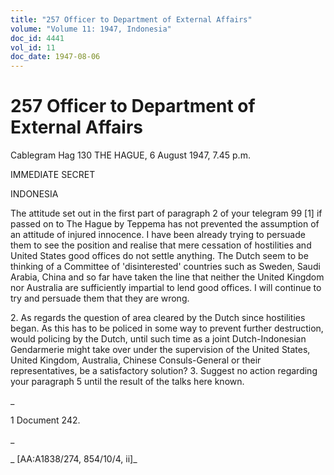 ```yaml
---
title: "257 Officer to Department of External Affairs"
volume: "Volume 11: 1947, Indonesia"
doc_id: 4441
vol_id: 11
doc_date: 1947-08-06
---
```


# 257 Officer to Department of External Affairs

Cablegram Hag 130 THE HAGUE, 6 August 1947, 7.45 p.m.

IMMEDIATE SECRET

INDONESIA

The attitude set out in the first part of paragraph 2 of your telegram 99 [1] if passed on to The Hague by Teppema has not prevented the assumption of an attitude of injured innocence. I have been already trying to persuade them to see the position and realise that mere cessation of hostilities and United States good offices do not settle anything. The Dutch seem to be thinking of a Committee of 'disinterested' countries such as Sweden, Saudi Arabia, China and so far have taken the line that neither the United Kingdom nor Australia are sufficiently impartial to lend good offices. I will continue to try and persuade them that they are wrong.

2\. As regards the question of area cleared by the Dutch since hostilities began. As this has to be policed in some way to prevent further destruction, would policing by the Dutch, until such time as a joint Dutch-Indonesian Gendarmerie might take over under the supervision of the United States, United Kingdom, Australia, Chinese Consuls-General or their representatives, be a satisfactory solution? 3. Suggest no action regarding your paragraph 5 until the result of the talks here known.

_

1 Document 242.

_

_ [AA:A1838/274, 854/10/4, ii]_
